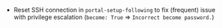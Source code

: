 - Reset SSH connection in `portal-setup-following` to fix (frequent) issue with
  privilege escalation (`become: True` => `Incorrect become password.`)